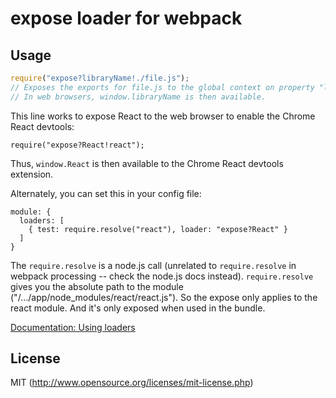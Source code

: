 # expose loader for webpack

## Usage

``` javascript
require("expose?libraryName!./file.js");
// Exposes the exports for file.js to the global context on property "libraryName".
// In web browsers, window.libraryName is then available.
```

This line works to expose React to the web browser to enable the Chrome React devtools:

```
require("expose?React!react");
```

Thus, `window.React` is then available to the Chrome React devtools extension.

Alternately, you can set this in your config file:

```
module: {
  loaders: [
    { test: require.resolve("react"), loader: "expose?React" }
  ]
}
```

The `require.resolve` is a node.js call (unrelated to `require.resolve` in webpack
processing -- check the node.js docs instead). `require.resolve` gives you the
absolute path to the module ("/.../app/node_modules/react/react.js"). So the
expose only applies to the react module. And it's only exposed when used in the
bundle.


[Documentation: Using loaders](http://webpack.github.io/docs/using-loaders.html)

## License

MIT (http://www.opensource.org/licenses/mit-license.php)
